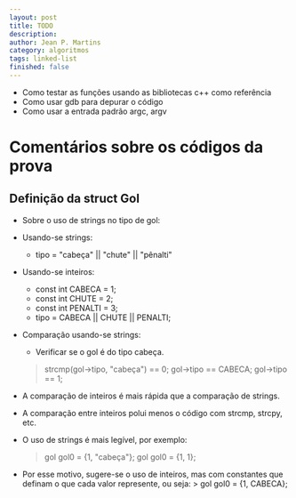 ```yaml
---
layout: post
title: TODO
description: 
author: Jean P. Martins
category: algoritmos
tags: linked-list
finished: false
---
```


  - Como testar as funções usando as bibliotecas c++ como referência
  - Como usar gdb para depurar o código
  - Como usar a entrada padrão argc, argv
  
# Comentários sobre os códigos da prova

## Definição da struct Gol

  - Sobre o uso de strings no tipo de gol:
  
  - Usando-se strings:
  	* tipo = "cabeça" || "chute" || "pênalti"

  - Usando-se inteiros:
  	* const int CABECA  = 1;
  	* const int CHUTE   = 2;
  	* const int PENALTI = 3;
  	* tipo = CABECA || CHUTE || PENALTI;
  	 
  - Comparação usando-se strings:
  	* Verificar se o gol é do tipo cabeça.
  	> strcmp(gol->tipo, "cabeça") == 0;
  	> gol->tipo == CABECA;
  	> gol->tipo == 1;	
  
  - A comparação de inteiros é mais rápida que a comparação de strings.
  - A comparação entre inteiros polui menos o código com strcmp, strcpy, etc.
  - O uso de strings é mais legível, por exemplo:
  	> gol gol0 = {1, "cabeça"};
  	> gol gol0 = {1, 1};
  - Por esse motivo, sugere-se o uso de inteiros, mas com constantes que definam
    o que cada valor represente, ou seja:
    	> gol gol0 = {1, CABECA};
  	
  
  

